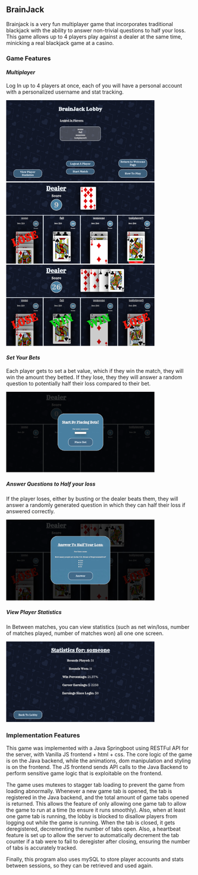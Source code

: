 ## BrainJack 

Brainjack is a very fun multiplayer game that incorporates traditional blackjack with the ability to answer non-trivial questions to half your loss. This game allows up to 4 players play against a dealer at the same time, minicking a real blackjack game at a casino.

### Game Features

#### *Multiplayer*

Log In up to 4 players at once, each of you will have a personal account with a personalized username and stat tracking. 

<img src="src/main/resources/static/images/Readme_pictures/Screenshot 2025-05-20 125711.png" alt="Gameplay Screenshot" width="400"/>

<img src="src/main/resources/static/images/Readme_pictures/Screenshot 2025-05-20 125907.png" alt="Gameplay Screenshot" width="400"/>

<img src="src/main/resources/static/images/Readme_pictures/Screenshot 2025-05-20 125928.png" alt="Gameplay Screenshot" width="400"/>

#### *Set Your Bets*

Each player gets to set a bet value, which if they win the match, they will win the amount they betted. If they lose, they they will answer a random question to potentially half their loss compared to their bet.

<img src="src/main/resources/static/images/Readme_pictures/Screenshot 2025-05-20 125823.png" alt="Gameplay Screenshot" width="400"/>

##### *Answer Questions to Half your loss*

If the player loses, either by busting or the dealer beats them, they will answer a randomly generated question in which  they can half their loss if answered correctly.

<img src="src/main/resources/static/images/Readme_pictures/Screenshot 2025-05-20 125938.png" alt="Gameplay Screenshot" width="400"/>

##### *View Player Statistics*

In Between matches, you can view statistics (such as net win/loss, number of matches played, number of matches won) all one one screen.

<img src="src/main/resources/static/images/Readme_pictures/Screenshot 2025-05-20 125759.png" alt="Gameplay Screenshot" width="400"/>

### Implementation Features

This game was implemented with a Java Springboot using RESTFul API for the server, with Vanilla JS frontend + html + css. The core logic of the game is on the Java backend, while the animations, dom manipulation and styling is on the frontend. The JS frontend sends API calls to the Java Backend to perform sensitive game logic that is exploitable on the frontend. 

The game uses mutexes to stagger tab loading to prevent the game from loading abnormally. Whenever a new game tab is opened, the tab is registered in the Java backend, and the total amount of game tabs opened is returned. This allows the feature of only allowing one game tab to allow the game to run at a time (to ensure it runs smoothly). Also, when at least one game tab is running, the lobby is blocked to disallow players from logging out while the game is running. When the tab is closed, it gets deregistered, decrementing the number of tabs open. Also, a heartbeat feature is set up to allow the server to automatically decrement the tab counter if a tab were to fail to deregister after closing, ensuring the number of tabs is accurately tracked. 

Finally, this program also uses mySQL to store player accounts and stats between sessions, so they can be retrieved and used again.
